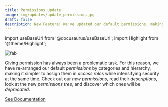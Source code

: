 ```yaml
---
title: Permissions Update
image: img/updates/update_permission.jpg
draft: false
description: New Feature! We've updated our default permissions, making it easier and safer to assign them to access roles.
---
```


import useBaseUrl from '@docusaurus/useBaseUrl'; 
import Highlight from '@theme/Highlight';


<div className="align-center">
<div class="card">
<div class="card__header">

</div>
<div class="card__image">
<img alt="fab" class="img_card" src={useBaseUrl('img/updates/update_permission.jpg')} />
<br/>
</div>
<div class="card__body">

Giving permission has always been a problematic task. For this reason, we have re-arranged our default _permissions_ by categories and hierarchy, making it simpler to assign them in _access roles_ while intensifying security at the same time. Check out our _new permissions_, read their _descriptions_, look at the new _permissions tree_, and discover which ones will be _deprecated_.

</div>
<div className="card__footer text-center align-padding-center">

<a className="button button--info button--block" href="/docs/documentation/admin/admin_accessrole#default-permissions">See Documentation</a>
<br/>

</div>
</div>
</div>
